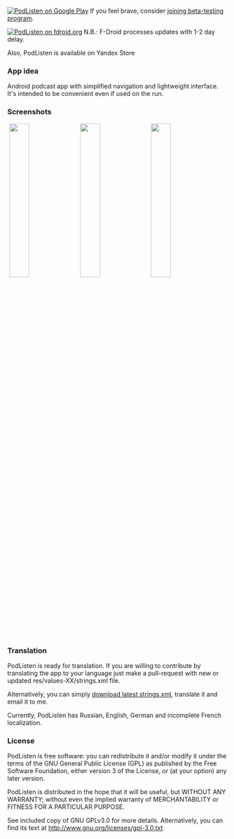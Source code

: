 [![PodListen on Google Play](http://www.android.com/images/brand/android_app_on_play_large.png "Get PodListen from Google Play")](https://play.google.com/store/apps/details?id=com.einmalfel.podlisten)   If you feel brave, consider [joining beta-testing program](https://play.google.com/apps/testing/com.einmalfel.podlisten).

[![PodListen on fdroid.org](https://camo.githubusercontent.com/7df0eafa4433fa4919a56f87c3d99cf81b68d01c/68747470733a2f2f662d64726f69642e6f72672f77696b692f696d616765732f632f63342f462d44726f69642d627574746f6e5f617661696c61626c652d6f6e2e706e67 "Get PodListen from fdroid.org")](http://f-droid.org/repository/browse/?fdcategory=Multimedia&fdid=com.einmalfel.podlisten)   N.B.: F-Droid processes updates with 1-2 day delay.

Also, PodListen is available on Yandex Store

### App idea

Android podcast app with simplified navigation and lightweight interface. It's intended to be convenient even if used on the run.

### Screenshots

<img src="https://cloud.githubusercontent.com/assets/2640813/11317803/e6e65fbe-904c-11e5-9612-c5ee6db88b5b.png" width="30%" hspace="1%"><img src="https://cloud.githubusercontent.com/assets/2640813/11317805/e9300900-904c-11e5-9055-c481350d9b33.png" width="30%" hspace="1%"><img src="https://cloud.githubusercontent.com/assets/2640813/11317806/ebd48118-904c-11e5-97d0-9563e89773a8.png" width="30%" hspace="1%">

### Translation

PodListen is ready for translation. If you are willing to contribute by translating the app to your language just make a pull-request with new or updated res/values-XX/strings.xml file.

Alternatively, you can simply [download latest strings.xml](https://raw.githubusercontent.com/einmalfel/PodListen/master/app/src/main/res/values/strings.xml), translate it and email it to me.

Currently, PodListen has Russian, English, German and incomplete French localization.

### License

PodListen is free software: you can redistribute it and/or modify it under the terms of the GNU General Public License (GPL) as published by the Free Software Foundation, either version 3 of the License, or (at your option) any later version.

PodListen is distributed in the hope that it will be useful, but WITHOUT ANY WARRANTY; without even the implied warranty of MERCHANTABILITY or FITNESS FOR A PARTICULAR PURPOSE.

See included copy of GNU GPLv3.0 for more details. Alternatively, you can find its text at http://www.gnu.org/licenses/gpl-3.0.txt
